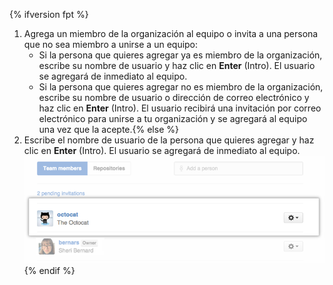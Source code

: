 {% ifversion fpt %}
1. Agrega un miembro de la organización al equipo o invita a una persona que no sea miembro a unirse a un equipo:
   - Si la persona que quieres agregar ya es miembro de la organización, escribe su nombre de usuario y haz clic en **Enter** (Intro). El usuario se agregará de inmediato al equipo.
   - Si la persona que quieres agregar no es miembro de la organización, escribe su nombre de usuario o dirección de correo electrónico y haz clic en **Enter** (Intro). El usuario recibirá una invitación por correo electrónico para unirse a tu organización y se agregará al equipo una vez que la acepte.{% else %}
1. Escribe el nombre de usuario de la persona que quieres agregar y haz clic en **Enter** (Intro). El usuario se agregará de inmediato al equipo. ![Mensaje emergente de agregar miembro de equipo](/assets/images/help/organizations/Organization-add-team.png)
{% endif %}

